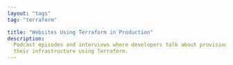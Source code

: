 ```yaml
---
layout: "tags"
tag: "terraform"

title: "Websites Using Terraform in Production"
description:
  Podcast episodes and interviews where developers talk about provisioning
  their infrastructure using Terraform.
---
```

